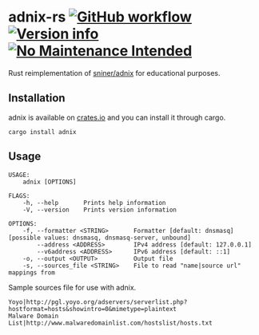 # adnix-rs [![GitHub workflow](https://github.com/msfjarvis/adnix-rs/workflows/CI%20Test/badge.svg)](https://github.com/msfjarvis/adnix-rs/actions) [![Version info](https://img.shields.io/crates/v/adnix.svg)](https://crates.io/crates/adnix) [![No Maintenance Intended](http://unmaintained.tech/badge.svg)](http://unmaintained.tech/)

Rust reimplementation of [sniner/adnix](https://github.com/sniner/adnix) for educational purposes.

## Installation

adnix is available on [crates.io](https://crates.io/crates/adnix) and you can install it through cargo.

```shell
cargo install adnix
```

## Usage

```shell
USAGE:
    adnix [OPTIONS]

FLAGS:
    -h, --help       Prints help information
    -V, --version    Prints version information

OPTIONS:
    -f, --formatter <STRING>       Formatter [default: dnsmasq]  [possible values: dnsmasq, dnsmasq-server, unbound]
        --address <ADDRESS>        IPv4 address [default: 127.0.0.1]
        --v6address <ADDRESS>      IPv6 address [default: ::1]
    -o, --output <OUTPUT>          Output file
    -s, --sources_file <STRING>    File to read "name|source url" mappings from
```

Sample sources file for use with adnix.

```plaintext
Yoyo|http://pgl.yoyo.org/adservers/serverlist.php?hostformat=hosts&showintro=0&mimetype=plaintext
Malware Domain List|http://www.malwaredomainlist.com/hostslist/hosts.txt
```
